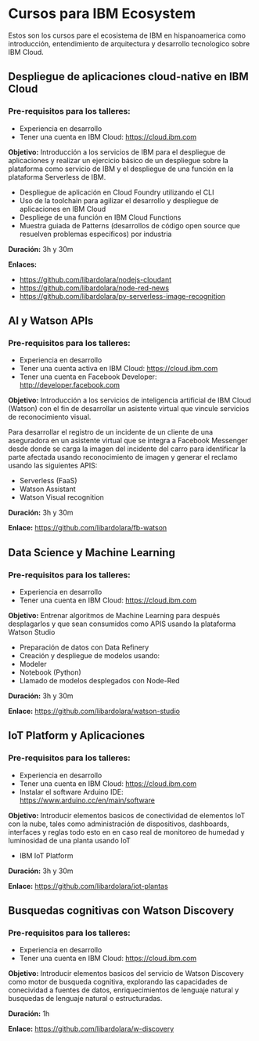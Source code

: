 # Cursos para IBM Ecosystem
Estos son los cursos pare el ecosistema de IBM en hispanoamerica como introducción, entendimiento de arquitectura y desarrollo tecnologico sobre IBM Cloud.


## Despliegue de aplicaciones cloud-native en IBM Cloud

### Pre-requisitos para los talleres:
*	Experiencia en desarrollo
*	Tener una cuenta en IBM Cloud: https://cloud.ibm.com

**Objetivo:** Introducción a los servicios de IBM para el despliegue de aplicaciones y realizar un ejercicio básico de un despliegue sobre la plataforma como servicio de IBM y el despliegue de una función en la plataforma Serverless de IBM.

*	Despliegue de aplicación en Cloud Foundry utilizando el CLI
*	Uso de la  toolchain para agilizar el desarrollo y despliegue de aplicaciones en IBM Cloud
*	Despliege de una función en IBM Cloud Functions
*	Muestra guiada de Patterns (desarrollos de código open source que resuelven problemas específicos) por industria

**Duración:** 3h y 30m

**Enlaces:**

* https://github.com/libardolara/nodejs-cloudant
* https://github.com/libardolara/node-red-news
* https://github.com/libardolara/py-serverless-image-recognition

## AI y Watson APIs

### Pre-requisitos para los talleres:
*	Experiencia en desarrollo
*	Tener una cuenta activa en IBM Cloud: https://cloud.ibm.com
*	Tener una cuenta en Facebook Developer: http://developer.facebook.com

**Objetivo:** Introducción a los servicios de inteligencia artificial de IBM Cloud (Watson) con el fin de desarrollar un asistente virtual que vincule servicios de reconocimiento visual. 

Para desarrollar el registro de un incidente de un cliente de una  aseguradora en un asistente virtual que se integra a Facebook Messenger desde donde se carga la imagen del incidente del carro para identificar la parte afectada usando reconocimiento de imagen y generar el reclamo usando las siguientes APIS:
*	Serverless (FaaS)
*	Watson Assistant
*	Watson Visual recognition

**Duración:** 3h y 30m

**Enlace:** 	https://github.com/libardolara/fb-watson


## Data Science y Machine Learning

### Pre-requisitos para los talleres:
*	Experiencia en desarrollo
*	Tener una cuenta en IBM Cloud: https://cloud.ibm.com


**Objetivo:** Entrenar algoritmos de Machine Learning para después desplagarlos y que sean consumidos como APIS usando la plataforma Watson Studio
*	Preparación de datos con Data Refinery
*	Creación y despliegue de modelos usando:
*	Modeler
*	Notebook (Python)
*	Llamado de modelos desplegados con Node-Red

**Duración:** 3h y 30m

**Enlace:** 		https://github.com/libardolara/watson-studio

## IoT Platform y Aplicaciones

### Pre-requisitos para los talleres:
*	Experiencia en desarrollo
*	Tener una cuenta en IBM Cloud: https://cloud.ibm.com
*	Instalar el software Arduino IDE: https://www.arduino.cc/en/main/software

**Objetivo:** Introducir elementos basicos de conectividad de elementos IoT con la nube, tales como administración de dispositivos, dashboards, interfaces y reglas todo esto en en caso real de monitoreo de humedad y luminosidad de una planta usando IoT
*	IBM IoT Platform

**Duración:** 3h y 30m

**Enlace:** 		https://github.com/libardolara/iot-plantas

## Busquedas cognitivas con Watson Discovery

### Pre-requisitos para los talleres:
*	Experiencia en desarrollo
*	Tener una cuenta en IBM Cloud: https://cloud.ibm.com

**Objetivo:** Introducir elementos basicos del servicio de Watson Discovery como motor de busqueda cognitiva, explorando las capacidades de conecividad a fuentes de datos, enriquecimientos de lenguaje natural y busquedas de lenguaje natural o estructuradas.

**Duración:** 1h

**Enlace:** 		https://github.com/libardolara/w-discovery
